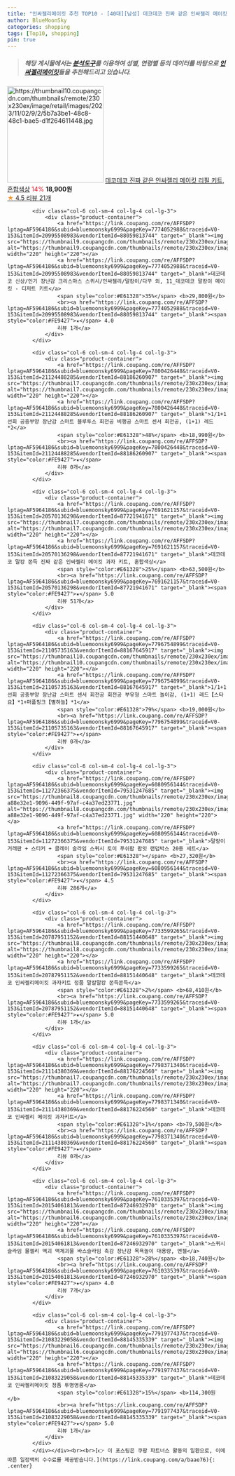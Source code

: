 ```yaml
---
title: "인싸젤리메이킷 추천 TOP10 - [40대][남성] 데코데코 진짜 같은 인싸젤리 메이킷 리필 키트, 혼합색상"
author: BlueMoonSky
categories: shopping
tags: [Top10, shopping]
pin: true
---
```


> ##### 해당 게시물에서는 [**분석도구**](https://itemscout.io/)를 이용하여 **성별**, **연령별** 등의 데이터를 바탕으로 [**인싸젤리메이킷**](https://link.coupang.com/a/baae76)들을 추천해드리고 있습니다.
<div class="container"><div class="row">
            <div class="col-6 col-sm-4 col-lg-4 col-lg-3">
                <div class="product-container">
                    <a href="https://link.coupang.com/re/AFFSDP?lptag=AF5964186&subid=bluemoonsky6999&pageKey=7691621170&traceid=V0-153&itemId=20570136387&vendorItemId=87645612538" target="_blank"><img src="https://thumbnail10.coupangcdn.com/thumbnails/remote/230x230ex/image/retail/images/2023/11/02/9/2/5b7a3be1-48c8-48c1-bae5-d1f264611448.jpg" alt="https://thumbnail10.coupangcdn.com/thumbnails/remote/230x230ex/image/retail/images/2023/11/02/9/2/5b7a3be1-48c8-48c1-bae5-d1f264611448.jpg" width="220" height="220"></a>
                    <a href="https://link.coupang.com/re/AFFSDP?lptag=AF5964186&subid=bluemoonsky6999&pageKey=7691621170&traceid=V0-153&itemId=20570136387&vendorItemId=87645612538" target="_blank">데코데코 진짜 같은 인싸젤리 메이킷 리필 키트, 혼합색상</a>
                    <span style="color:#E61328">14%</span> <b>18,900원</b>
                    <br><a href="https://link.coupang.com/re/AFFSDP?lptag=AF5964186&subid=bluemoonsky6999&pageKey=7691621170&traceid=V0-153&itemId=20570136387&vendorItemId=87645612538" target="_blank"><span style="color:#FE9427">★</span> 4.5
                    리뷰 21개</a>
                </div>
            </div>
            
            <div class="col-6 col-sm-4 col-lg-4 col-lg-3">
                <div class="product-container">
                    <a href="https://link.coupang.com/re/AFFSDP?lptag=AF5964186&subid=bluemoonsky6999&pageKey=7774052988&traceid=V0-153&itemId=20995508983&vendorItemId=88059813744" target="_blank"><img src="https://thumbnail9.coupangcdn.com/thumbnails/remote/230x230ex/image/vendor_inventory/1d06/e259bade29be03bdd8f7c8aa8f3f5e879abf5d8146882f7e1b0e4671bdab.jpg" alt="https://thumbnail9.coupangcdn.com/thumbnails/remote/230x230ex/image/vendor_inventory/1d06/e259bade29be03bdd8f7c8aa8f3f5e879abf5d8146882f7e1b0e4671bdab.jpg" width="220" height="220"></a>
                    <a href="https://link.coupang.com/re/AFFSDP?lptag=AF5964186&subid=bluemoonsky6999&pageKey=7774052988&traceid=V0-153&itemId=20995508983&vendorItemId=88059813744" target="_blank">데코데코 신상/인기 장난감 크리스마스 스퀴시/인싸젤리/말캉이/다꾸 외, 11_데코데코 말캉이 메이킷 - 디저트 키트</a>
                    <span style="color:#E61328">35%</span> <b>29,800원</b>
                    <br><a href="https://link.coupang.com/re/AFFSDP?lptag=AF5964186&subid=bluemoonsky6999&pageKey=7774052988&traceid=V0-153&itemId=20995508983&vendorItemId=88059813744" target="_blank"><span style="color:#FE9427">★</span> 4.0
                    리뷰 1개</a>
                </div>
            </div>
            
            <div class="col-6 col-sm-4 col-lg-4 col-lg-3">
                <div class="product-container">
                    <a href="https://link.coupang.com/re/AFFSDP?lptag=AF5964186&subid=bluemoonsky6999&pageKey=7800426448&traceid=V0-153&itemId=21124488285&vendorItemId=88186260907" target="_blank"><img src="https://thumbnail7.coupangcdn.com/thumbnails/remote/230x230ex/image/vendor_inventory/6701/2db520e00ca7370be993e4a0bbaf8c5ad5217090606b944105004d681078.png" alt="https://thumbnail7.coupangcdn.com/thumbnails/remote/230x230ex/image/vendor_inventory/6701/2db520e00ca7370be993e4a0bbaf8c5ad5217090606b944105004d681078.png" width="220" height="220"></a>
                    <a href="https://link.coupang.com/re/AFFSDP?lptag=AF5964186&subid=bluemoonsky6999&pageKey=7800426448&traceid=V0-153&itemId=21124488285&vendorItemId=88186260907" target="_blank">1/1+1 선회 공중부양 장난감 스마트 블루투스 회전공 비행공 스마트 센서 회전공, (1+1) 레드*2</a>
                    <span style="color:#E61328">48%</span> <b>18,990원</b>
                    <br><a href="https://link.coupang.com/re/AFFSDP?lptag=AF5964186&subid=bluemoonsky6999&pageKey=7800426448&traceid=V0-153&itemId=21124488285&vendorItemId=88186260907" target="_blank"><span style="color:#FE9427">★</span> 
                    리뷰 0개</a>
                </div>
            </div>
            
            <div class="col-6 col-sm-4 col-lg-4 col-lg-3">
                <div class="product-container">
                    <a href="https://link.coupang.com/re/AFFSDP?lptag=AF5964186&subid=bluemoonsky6999&pageKey=7691621157&traceid=V0-153&itemId=20570136298&vendorItemId=87721941671" target="_blank"><img src="https://thumbnail7.coupangcdn.com/thumbnails/remote/230x230ex/image/vendor_inventory/be41/ff4b525d88b321eed92d8299659496e9324304c962bde70a78a835fd6dad.jpg" alt="https://thumbnail7.coupangcdn.com/thumbnails/remote/230x230ex/image/vendor_inventory/be41/ff4b525d88b321eed92d8299659496e9324304c962bde70a78a835fd6dad.jpg" width="220" height="220"></a>
                    <a href="https://link.coupang.com/re/AFFSDP?lptag=AF5964186&subid=bluemoonsky6999&pageKey=7691621157&traceid=V0-153&itemId=20570136298&vendorItemId=87721941671" target="_blank">데코데코 말캉 쫀득 진짜 같은 인싸젤리 메이킷 과자 키트, 혼합색상</a>
                    <span style="color:#E61328">25%</span> <b>63,500원</b>
                    <br><a href="https://link.coupang.com/re/AFFSDP?lptag=AF5964186&subid=bluemoonsky6999&pageKey=7691621157&traceid=V0-153&itemId=20570136298&vendorItemId=87721941671" target="_blank"><span style="color:#FE9427">★</span> 5.0
                    리뷰 51개</a>
                </div>
            </div>
            
            <div class="col-6 col-sm-4 col-lg-4 col-lg-3">
                <div class="product-container">
                    <a href="https://link.coupang.com/re/AFFSDP?lptag=AF5964186&subid=bluemoonsky6999&pageKey=7796754899&traceid=V0-153&itemId=21105735163&vendorItemId=88167645917" target="_blank"><img src="https://thumbnail10.coupangcdn.com/thumbnails/remote/230x230ex/image/vendor_inventory/792d/a53844af5e43836d9eba1f479bd6d34927c31eb6a0cdb7585594ece6be34.jpg" alt="https://thumbnail10.coupangcdn.com/thumbnails/remote/230x230ex/image/vendor_inventory/792d/a53844af5e43836d9eba1f479bd6d34927c31eb6a0cdb7585594ece6be34.jpg" width="220" height="220"></a>
                    <a href="https://link.coupang.com/re/AFFSDP?lptag=AF5964186&subid=bluemoonsky6999&pageKey=7796754899&traceid=V0-153&itemId=21105735163&vendorItemId=88167645917" target="_blank">1/1+1 선회 공중부양 장난감 스마트 센서 회전공 회전공 부유형 스마트 놀이감, (1+1) 레드【스타요】*1+퍼플핑크【별하늘】*1</a>
                    <span style="color:#E61328">79%</span> <b>19,000원</b>
                    <br><a href="https://link.coupang.com/re/AFFSDP?lptag=AF5964186&subid=bluemoonsky6999&pageKey=7796754899&traceid=V0-153&itemId=21105735163&vendorItemId=88167645917" target="_blank"><span style="color:#FE9427">★</span> 
                    리뷰 0개</a>
                </div>
            </div>
            
            <div class="col-6 col-sm-4 col-lg-4 col-lg-3">
                <div class="product-container">
                    <a href="https://link.coupang.com/re/AFFSDP?lptag=AF5964186&subid=bluemoonsky6999&pageKey=6080956144&traceid=V0-153&itemId=11272366375&vendorItemId=79531247685" target="_blank"><img src="https://thumbnail8.coupangcdn.com/thumbnails/remote/230x230ex/image/retail/images/16445699618884265-a88e32e1-9096-449f-97af-c4a37ed23771.jpg" alt="https://thumbnail8.coupangcdn.com/thumbnails/remote/230x230ex/image/retail/images/16445699618884265-a88e32e1-9096-449f-97af-c4a37ed23771.jpg" width="220" height="220"></a>
                    <a href="https://link.coupang.com/re/AFFSDP?lptag=AF5964186&subid=bluemoonsky6999&pageKey=6080956144&traceid=V0-153&itemId=11272366375&vendorItemId=79531247685" target="_blank">말랑이 거래판 + 스티커 + 클레이 슬라임 스퀴시 토이 푸쉬팝 팝잇 랜덤박스 20종 세트</a>
                    <span style="color:#E61328"></span> <b>27,320원</b>
                    <br><a href="https://link.coupang.com/re/AFFSDP?lptag=AF5964186&subid=bluemoonsky6999&pageKey=6080956144&traceid=V0-153&itemId=11272366375&vendorItemId=79531247685" target="_blank"><span style="color:#FE9427">★</span> 4.5
                    리뷰 286개</a>
                </div>
            </div>
            
            <div class="col-6 col-sm-4 col-lg-4 col-lg-3">
                <div class="product-container">
                    <a href="https://link.coupang.com/re/AFFSDP?lptag=AF5964186&subid=bluemoonsky6999&pageKey=7733599265&traceid=V0-153&itemId=20787951152&vendorItemId=88151440648" target="_blank"><img src="https://thumbnail8.coupangcdn.com/thumbnails/remote/230x230ex/image/vendor_inventory/53e3/e1e9c3fbc445cb4fa85dd6d0ab87cc98c512476cbe1ebbf51fd9cc5d8a91.jpg" alt="https://thumbnail8.coupangcdn.com/thumbnails/remote/230x230ex/image/vendor_inventory/53e3/e1e9c3fbc445cb4fa85dd6d0ab87cc98c512476cbe1ebbf51fd9cc5d8a91.jpg" width="220" height="220"></a>
                    <a href="https://link.coupang.com/re/AFFSDP?lptag=AF5964186&subid=bluemoonsky6999&pageKey=7733599265&traceid=V0-153&itemId=20787951152&vendorItemId=88151440648" target="_blank">데코데코 인싸젤리메이킷 과자키트 정품 말칼말캉 쫀득쫀득</a>
                    <span style="color:#E61328">2%</span> <b>68,410원</b>
                    <br><a href="https://link.coupang.com/re/AFFSDP?lptag=AF5964186&subid=bluemoonsky6999&pageKey=7733599265&traceid=V0-153&itemId=20787951152&vendorItemId=88151440648" target="_blank"><span style="color:#FE9427">★</span> 5.0
                    리뷰 1개</a>
                </div>
            </div>
            
            <div class="col-6 col-sm-4 col-lg-4 col-lg-3">
                <div class="product-container">
                    <a href="https://link.coupang.com/re/AFFSDP?lptag=AF5964186&subid=bluemoonsky6999&pageKey=7798371340&traceid=V0-153&itemId=21114380369&vendorItemId=88176224560" target="_blank"><img src="https://thumbnail7.coupangcdn.com/thumbnails/remote/230x230ex/image/vendor_inventory/6385/c77aabef02f5bcfbdb30d766b01b039992634a20e070b8d570edc215663c.jpg" alt="https://thumbnail7.coupangcdn.com/thumbnails/remote/230x230ex/image/vendor_inventory/6385/c77aabef02f5bcfbdb30d766b01b039992634a20e070b8d570edc215663c.jpg" width="220" height="220"></a>
                    <a href="https://link.coupang.com/re/AFFSDP?lptag=AF5964186&subid=bluemoonsky6999&pageKey=7798371340&traceid=V0-153&itemId=21114380369&vendorItemId=88176224560" target="_blank">데코데코 인싸젤리 메이킷 과자키트</a>
                    <span style="color:#E61328">1%</span> <b>79,500원</b>
                    <br><a href="https://link.coupang.com/re/AFFSDP?lptag=AF5964186&subid=bluemoonsky6999&pageKey=7798371340&traceid=V0-153&itemId=21114380369&vendorItemId=88176224560" target="_blank"><span style="color:#FE9427">★</span> 
                    리뷰 0개</a>
                </div>
            </div>
            
            <div class="col-6 col-sm-4 col-lg-4 col-lg-3">
                <div class="product-container">
                    <a href="https://link.coupang.com/re/AFFSDP?lptag=AF5964186&subid=bluemoonsky6999&pageKey=7610335397&traceid=V0-153&itemId=20154061813&vendorItemId=87246932970" target="_blank"><img src="https://thumbnail6.coupangcdn.com/thumbnails/remote/230x230ex/image/vendor_inventory/a176/622fd2fb8927a90c6e6e7153185785c672f54126f886e9da9f766535cb64.jpg" alt="https://thumbnail6.coupangcdn.com/thumbnails/remote/230x230ex/image/vendor_inventory/a176/622fd2fb8927a90c6e6e7153185785c672f54126f886e9da9f766535cb64.jpg" width="220" height="220"></a>
                    <a href="https://link.coupang.com/re/AFFSDP?lptag=AF5964186&subid=bluemoonsky6999&pageKey=7610335397&traceid=V0-153&itemId=20154061813&vendorItemId=87246932970" target="_blank">스퀴시슬라임 물젤리 액괴 액체괴물 바스슬라임 촉감 장난감 목욕놀이 대용량, 엔젤</a>
                    <span style="color:#E61328">28%</span> <b>18,740원</b>
                    <br><a href="https://link.coupang.com/re/AFFSDP?lptag=AF5964186&subid=bluemoonsky6999&pageKey=7610335397&traceid=V0-153&itemId=20154061813&vendorItemId=87246932970" target="_blank"><span style="color:#FE9427">★</span> 4.0
                    리뷰 7개</a>
                </div>
            </div>
            
            <div class="col-6 col-sm-4 col-lg-4 col-lg-3">
                <div class="product-container">
                    <a href="https://link.coupang.com/re/AFFSDP?lptag=AF5964186&subid=bluemoonsky6999&pageKey=7791977437&traceid=V0-153&itemId=21083229058&vendorItemId=88145335339" target="_blank"><img src="https://thumbnail6.coupangcdn.com/thumbnails/remote/230x230ex/image/vendor_inventory/86f8/e02dcbc283610332da8b30fe583c2124f4bab46a4ddf68ad7ceec719d653.jpg" alt="https://thumbnail6.coupangcdn.com/thumbnails/remote/230x230ex/image/vendor_inventory/86f8/e02dcbc283610332da8b30fe583c2124f4bab46a4ddf68ad7ceec719d653.jpg" width="220" height="220"></a>
                    <a href="https://link.coupang.com/re/AFFSDP?lptag=AF5964186&subid=bluemoonsky6999&pageKey=7791977437&traceid=V0-153&itemId=21083229058&vendorItemId=88145335339" target="_blank">데코데코 인싸젤리메이킷 정품 투명영롱</a>
                    <span style="color:#E61328">15%</span> <b>114,300원</b>
                    <br><a href="https://link.coupang.com/re/AFFSDP?lptag=AF5964186&subid=bluemoonsky6999&pageKey=7791977437&traceid=V0-153&itemId=21083229058&vendorItemId=88145335339" target="_blank"><span style="color:#FE9427">★</span> 5.0
                    리뷰 1개</a>
                </div>
            </div>
            </div></div><br><br>[👉 이 포스팅은 쿠팡 파트너스 활동의 일환으로, 이에 따른 일정액의 수수료를 제공받습니다.](https://link.coupang.com/a/baae76){: .center}